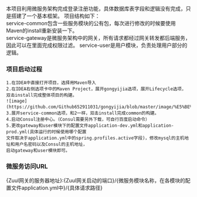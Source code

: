 本项目利用微服务架构完成登录注册功能，具体数据库表字段和逻辑没有完成，只是搭建了一个基本框架。
项目结构如下：  
service-common包含一些服务模块的公有包，每次进行修改的时候要使用Maven的install重新安装一下。  
service-gateway是微服务架构中的网关，所有请求都经过网关转发都后端服务，因此可以在里面完成权限过滤。
service-user是用户模块，负责处理用户部分的逻辑。

### 项目启动过程  
    1.在IDEA中直接打开项目，选择用Maven导入
    2.在IDEA右侧选项卡中的Maven Project，展开gongyijia选项，展开Lifecycle选项，    
    双击install完成整体项目的构建。  
    ![image](https://github.com/Github652911031/gongyijia/blob/master/image/%E5%BE%AE%E4%BF%A1%E6%88%AA%E5%9B%BE_20200227230557.png)
    3.展开service-common选项，和2一样，双击install完成common的构建。
    4.启动Consul注册中心。（Consul需要另外下载，可自行百度启动命令）
    5.更改gateway和user模块下的配置文件application-dev.yml和application-prod.yml(具体运行的时候使用哪个配置  
    文件取决于application.yml中的spring.profiles.active字段)，修改mysql的主机地址和用户名密码以及Consul的主机地址，  
    启动gateway和user模块即可。  
    

### 微服务访问URL  
   {Zuul网关的服务器地址}:{Zuul网关启动的端口}/{微服务模块名称，在各模块的配置文件application.yml中}/{具体请求路径}


